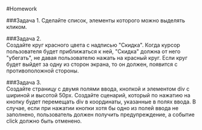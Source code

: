#Homework 

###Задача 1. 
Сделайте список, элементы которого можно выделять кликом.

###Задача 2.  
Создайте круг красного цвета с надписью "Скидка". Когда курсор пользователя будет приближаться к ней, 
"Скидка" должна от него "убегать", не давая пользователю нажать на красный круг. 
Если круг будет выйдет за одну из сторон экрана, то он должен, появится с противоположной стороны.

###Задача 3.  
Создайте страницу с двумя полями ввода, кнопкой и элементом div с шириной и высотой 50px. 
Создайте сценарий, который по нажатию на кнопку будет перемещать div в координаты, указанные в полях ввода. 
В случае, если при нажатии кнопки хотя бы одно из полей ввода не заполнено, пользователь должен получить предупреждение, 
а событие click должно быть отменено. 

